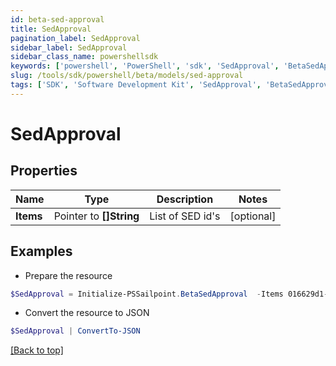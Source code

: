 ```yaml
---
id: beta-sed-approval
title: SedApproval
pagination_label: SedApproval
sidebar_label: SedApproval
sidebar_class_name: powershellsdk
keywords: ['powershell', 'PowerShell', 'sdk', 'SedApproval', 'BetaSedApproval'] 
slug: /tools/sdk/powershell/beta/models/sed-approval
tags: ['SDK', 'Software Development Kit', 'SedApproval', 'BetaSedApproval']
---
```



# SedApproval

## Properties

Name | Type | Description | Notes
------------ | ------------- | ------------- | -------------
**Items** |  Pointer to **[]String** | List of SED id's | [optional] 

## Examples

- Prepare the resource
```powershell
$SedApproval = Initialize-PSSailpoint.BetaSedApproval  -Items 016629d1-1d25-463f-97f3-c6686846650
```

- Convert the resource to JSON
```powershell
$SedApproval | ConvertTo-JSON
```


[[Back to top]](#) 


